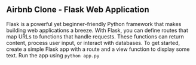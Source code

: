 ## Airbnb Clone - Flask Web Application

Flask is a powerful yet beginner-friendly Python framework that makes building web applications a breeze. With Flask, you can define routes that map URLs to functions that handle requests. These functions can return content, process user input, or interact with databases. To get started, create a simple Flask app with a route and a view function to display some text. Run the app using `python app.py`
